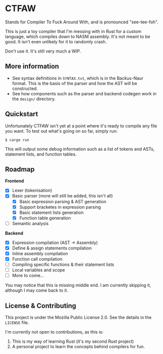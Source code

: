 # CTFAW
Stands for Compiler To Fuck Around With, and is pronounced "see-tee-foh".

This is just a toy compiler that I'm messing with in Rust for a custom language, which compiles down to NASM assembly. It's not meant to be good. It isn't even unlikely for it to randomly crash.

Don't use it. It's still very much a WIP.

## More information

- See syntax definitions in `SYNTAX.txt`, which is in the Backus-Naur format. This is the basis of the parser and how the AST will be constructed.
- See how components such as the parser and backend codegen work in the `design/` directory.

## Quickstart

Unfortunately CTFAW isn't yet at a point where it's ready to compile any file you want. To test out what's going on so far, simply run:
```shell
$ cargo run
```
This will output some debug information such as a list of tokens and ASTs, statement lists, and function tables.

## Roadmap

**Frontend**
- [X] Lexer (tokenisation)
- [X] Basic parser (more will still be added, this isn't all)
    - [X] Basic expression parsing & AST generation
    - [X] Support bracketes in expression parsing
    - [X] Basic statement lists generation
    - [X] Function table generation
- [ ] Semantic analysis

**Backend**
 - [X] Expression compilation (AST -> Assembly)
 - [X] Define & assign statements compilation
 - [X] Inline assembly compilation
 - [X] Function call compilation
 - [ ] Compiling specific functions & their statement lists
 - [ ] Local variables and scope
 - [ ] More to come...

You may notice that this is missing middle end. I am currently skipping it, although I may come back to it.

## License & Contributing

This project is under the Mozilla Public License 2.0. See the details in the `LICENSE` file.

I'm currently not open to contributions, as this is:

1. This is my way of learning Rust (it's my second Rust project)
2. A personal project to learn the concepts behind compilers for fun.
